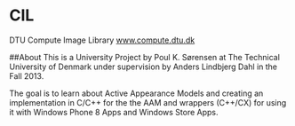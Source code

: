 CIL===DTU Compute Image Librarywww.compute.dtu.dk##AboutThis is a University Project by Poul K. Sørensen at The Technical University  of Denmark under supervision by Anders Lindbjerg Dahl in the Fall 2013.The goal is to learn about Active Appearance Models and creating an implementation in C/C++ for the the AAM and wrappers (C++/CX) for using it with Windows Phone 8 Apps and Windows Store Apps.